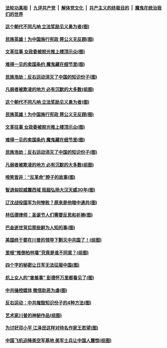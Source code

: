 

####  [法轮功真相](../../../../basic/blob/master/README.md?t=12261931) &nbsp;|&nbsp; [九评共产党](../../../../9ping.md/blob/master/README.md?t=12261931) &nbsp;|&nbsp; [解体党文化](../../../../jtdwh.md/blob/master/README.md?t=12261931)  &nbsp;|&nbsp; [共产主义的终极目的](../../../../gczydzjmd.md/blob/master/README.md?t=12261931) &nbsp;|&nbsp; [魔鬼在统治我们的世界](../../../../mgztzwmdsj.md/blob/master/README.md?t=12261931) 

#### [这个朝代不同凡响 立法奖励见义勇为者(图)](../pages/p6/954488.md?t=12261931) 

#### [民族英雄！为中国施行宪政 蒋公义无反顾(图)](../pages/p6/956345.md?t=12261931) 

#### [文革往事 女政委被脱光推上楼顶示众(图)](../pages/p6/956817.md?t=12261931) 

#### [难得一见的卖国条约 魔鬼藏在细节里(图)](../pages/p6/956818.md?t=12261931) 

#### [民族浩劫：反右运动消灭了中国的知识份子(图)](../pages/p6/955953.md?t=12261931) 

#### [凡弱者被欺凌的地方 必有沉默的大多数(组图)](../pages/p6/956637.md?t=12261931) 

#### [这个朝代不同凡响 立法奖励见义勇为者(图)](../pages/p6/954488.md?t=12261931) 

#### [民族英雄！为中国施行宪政 蒋公义无反顾(图)](../pages/p6/956345.md?t=12261931) 

#### [文革往事 女政委被脱光推上楼顶示众(图)](../pages/p6/956817.md?t=12261931) 

#### [难得一见的卖国条约 魔鬼藏在细节里(图)](../pages/p6/956818.md?t=12261931) 

#### [民族浩劫：反右运动消灭了中国的知识份子(图)](../pages/p6/955953.md?t=12261931) 

#### [凡弱者被欺凌的地方 必有沉默的大多数(组图)](../pages/p6/956637.md?t=12261931) 

#### [啼笑皆非：“反革命”脖子的故事(图)](../pages/p6/956393.md?t=12261931) 

#### [智退匈奴威震西域 班超弘扬大汉天威30年(图)](../pages/p6/956347.md?t=12261931) 

#### [辽沈战役国军为何惨败？原来是他暗中通共(图)](../pages/p6/956816.md?t=12261931) 

#### [林伍德律师：圣诞节人们需要反思和祈祷(图)](../pages/p6/956491.md?t=12261931) 

#### [巴金逝世背后那些鲜为人知的事(图)](../pages/p6/956322.md?t=12261931) 

#### [美国终于要在川普的领导下剿灭中共国了！(组图)](../pages/p6/956348.md?t=12261931) 

#### [里根“推倒柏林墙”究竟是谁不同意？(组图)](../pages/p6/956522.md?t=12261931) 

#### [四个字的秘密让日军无法征服中国(图)](../pages/p6/956352.md?t=12261931) 

#### [炕上女人的“害羞事” 彭德怀万里都看见了(图)](../pages/p6/956119.md?t=12261931) 

#### [中共操控媒体 微信助恶为虐(图)](../pages/p6/956390.md?t=12261931) 

#### [反右运动：中共摧毁知识份子的4种方法(图)](../pages/p6/955944.md?t=12261931) 

#### [艺术家川普的神秘作品(组图)](../pages/p6/954968.md?t=12261931) 

#### [为讨好邓小平 江泽民这样对待名作家王若望(图)](../pages/p6/955258.md?t=12261931) 

#### [中国飞机迫降美空军基地 美军士兵让中国人震惊(组图)](../pages/p6/956346.md?t=12261931) 

